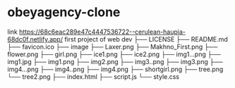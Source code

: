 # obeyagency-clone 
link https://68c6eac289e47c4447536722--cerulean-haupia-68dc0f.netlify.app/ 
first project of web dev
├── LICENSE
├── README.md
├── favicon.ico
├── image
    ├── Laxer.png
    ├── Makhno_First.png
    ├── flower.png
    ├── girl.png
    ├── ice1.png
    ├── ice2.png
    ├── img1...png
    ├── img1.jpg
    ├── img1.png
    ├── img2.png
    ├── img3..png
    ├── img3.png
    ├── img4...png
    ├── img4..png
    ├── img4.png
    ├── shortgirl.png
    ├── tree.png
    └── tree2.png
├── index.html
├── script.js
└── style.css
